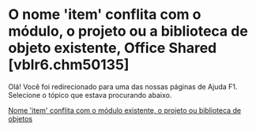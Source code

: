 
# O nome 'item' conflita com o módulo, o projeto ou a biblioteca de objeto existente, Office Shared [vblr6.chm50135]

Olá! Você foi redirecionado para uma das nossas páginas de Ajuda F1. Selecione o tópico que estava procurando abaixo.

[Nome 'item' conflita com o módulo existente, o projeto ou biblioteca de objetos](http://msdn.microsoft.com/library/f8221415-f2dd-1076-f883-749f61ea449d%28Office.15%29.aspx)
